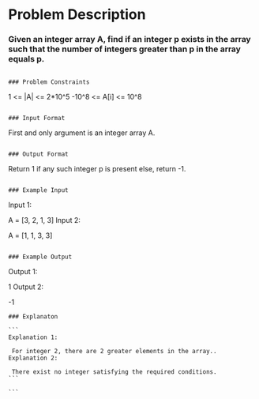 # Problem Description

### Given an integer array A, find if an integer p exists in the array such that the number of integers greater than p in the array equals p.

```

### Problem Constraints

```

1 <= |A| <= 2\*10^5
-10^8 <= A[i] <= 10^8

```

### Input Format

```

First and only argument is an integer array A.

```

### Output Format

```

Return 1 if any such integer p is present else, return -1.

```

### Example Input

```

Input 1:

A = [3, 2, 1, 3]
Input 2:

A = [1, 1, 3, 3]

```

### Example Output

```

Output 1:

1
Output 2:

-1

````
### Explanaton

```
Explanation 1:

 For integer 2, there are 2 greater elements in the array..
Explanation 2:

 There exist no integer satisfying the required conditions.
```

```
````
